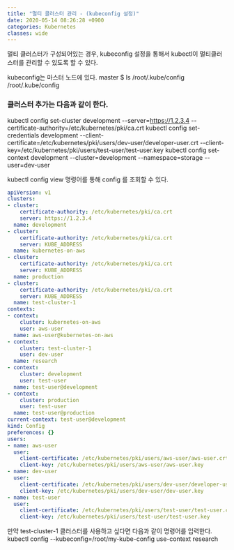 ```yaml
---
title: "멀티 클러스터 관리 - (kubeconfig 설정)"
date: 2020-05-14 08:26:28 +0900
categories: Kubernetes
classes: wide
---
```

멀티 클러스터가 구성되어있는 경우, kubeconfig 설정을 통해서 kubectl이 멀티클러스터를 관리할 수 있도록 할 수 있다.

kubeconfig는 마스터 노드에 있다.
master $ ls /root/.kube/config
/root/.kube/config

### 클러스터 추가는 다음과 같이 한다.
kubectl config set-cluster development --server=https://1.2.3.4 --certificate-authority=/etc/kubernetes/pki/ca.crt
kubectl config set-credentials development --client-certificate=/etc/kubernetes/pki/users/dev-user/developer-user.crt --client-key=/etc/kubernetes/pki/users/test-user/test-user.key
kubectl config set-context development --cluster=development --namespace=storage --user=dev-user


kubectl config view 명령어를 통해 config 를 조회할 수 있다.
```yaml
apiVersion: v1
clusters:
- cluster:
    certificate-authority: /etc/kubernetes/pki/ca.crt
    server: https://1.2.3.4
  name: development
- cluster:
    certificate-authority: /etc/kubernetes/pki/ca.crt
    server: KUBE_ADDRESS
  name: kubernetes-on-aws
- cluster:
    certificate-authority: /etc/kubernetes/pki/ca.crt
    server: KUBE_ADDRESS
  name: production
- cluster:
    certificate-authority: /etc/kubernetes/pki/ca.crt
    server: KUBE_ADDRESS
  name: test-cluster-1
contexts:
- context:
    cluster: kubernetes-on-aws
    user: aws-user
  name: aws-user@kubernetes-on-aws
- context:
    cluster: test-cluster-1
    user: dev-user
  name: research
- context:
    cluster: development
    user: test-user
  name: test-user@development
- context:
    cluster: production
    user: test-user
  name: test-user@production
current-context: test-user@development
kind: Config
preferences: {}
users:
- name: aws-user
  user:
    client-certificate: /etc/kubernetes/pki/users/aws-user/aws-user.crt
    client-key: /etc/kubernetes/pki/users/aws-user/aws-user.key
- name: dev-user
  user:
    client-certificate: /etc/kubernetes/pki/users/dev-user/developer-user.crt
    client-key: /etc/kubernetes/pki/users/dev-user/dev-user.key
- name: test-user
  user:
    client-certificate: /etc/kubernetes/pki/users/test-user/test-user.crt
    client-key: /etc/kubernetes/pki/users/test-user/test-user.key
```

만약 test-cluster-1 클러스터를 사용하고 싶다면 다음과 같이 명령어를 입력한다.
kubectl config --kubeconfig=/root/my-kube-config use-context research
